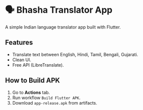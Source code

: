 # 🗣️ Bhasha Translator App
A simple Indian language translator app built with Flutter.

## Features
- Translate text between English, Hindi, Tamil, Bengali, Gujarati.
- Clean UI.
- Free API (LibreTranslate).

## How to Build APK
1. Go to **Actions** tab.
2. Run workflow `Build Flutter APK`.
3. Download `app-release.apk` from artifacts.
